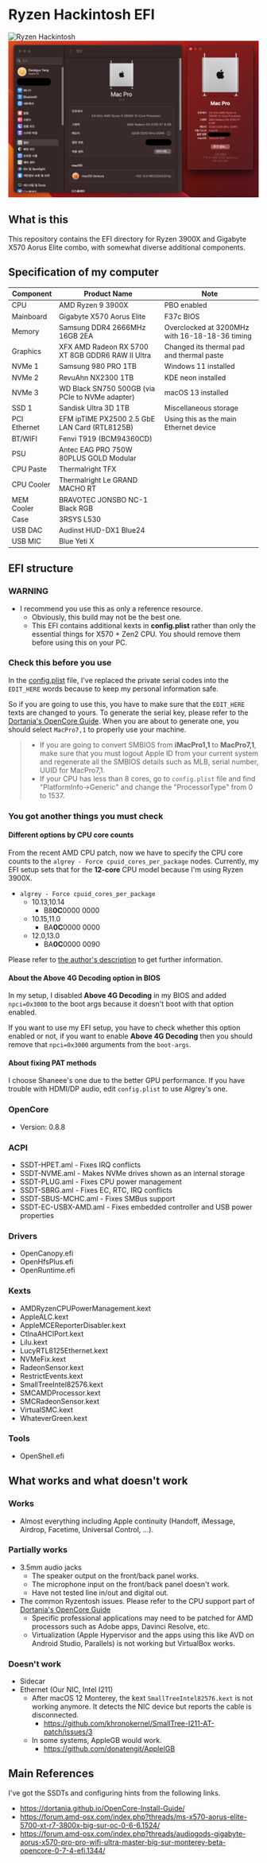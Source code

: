 # Ryzen Hackintosh EFI

![Ryzen Hackintosh](docs/hackintosh_macos_ventura.png)
![Ryzen Hackintosh - About this Mac](docs/about_this_mac.png)

## What is this

This repository contains the EFI directory for Ryzen 3900X and Gigabyte X570 Aorus Elite combo, with somewhat diverse additional components.

## Specification of my computer

| Component    | Product Name                                     | Note                                           |
|--------------|--------------------------------------------------|------------------------------------------------|
| CPU          | AMD Ryzen 9 3900X                                | PBO enabled                                    |
| Mainboard    | Gigabyte X570 Aorus Elite                        | F37c BIOS                                      |
| Memory       | Samsung DDR4 2666MHz 16GB 2EA                    | Overclocked at 3200MHz with 16-18-18-36 timing |
| Graphics     | XFX AMD Radeon RX 5700 XT 8GB GDDR6 RAW II Ultra | Changed its thermal pad and thermal paste      |
| NVMe 1       | Samsung 980 PRO 1TB                              | Windows 11 installed                           |
| NVMe 2       | RevuAhn NX2300 1TB                               | KDE neon installed                             |
| NVMe 3       | WD Black SN750 500GB (via PCIe to NVMe adapter)  | macOS 13 installed                             |
| SSD 1        | Sandisk Ultra 3D 1TB                             | Miscellaneous storage                          |
| PCI Ethernet | EFM ipTIME PX2500 2.5 GbE LAN Card (RTL8125B)    | Using this as the main Ethernet device         |
| BT/WIFI      | Fenvi T919 (BCM94360CD)                          |                                                |
| PSU          | Antec EAG PRO 750W 80PLUS GOLD Modular           |                                                |
| CPU Paste    | Thermalright TFX                                 |                                                |
| CPU Cooler   | Thermalright Le GRAND MACHO RT                   |                                                |
| MEM Cooler   | BRAVOTEC JONSBO NC-1 Black RGB                   |                                                |
| Case         | 3RSYS L530                                       |                                                |
| USB DAC      | Audinst HUD-DX1 Blue24                           |                                                |
| USB MIC      | Blue Yeti X                                      |                                                |

## EFI structure

### WARNING

- I recommend you use this as only a reference resource.
  - Obviously, this build may not be the best one.
  - This EFI contains additional kexts in **config.plist** rather than only the essential things for X570 + Zen2 CPU. You should remove them before using this on your PC.

### Check this before you use

In the [config.plist](EFI/OC/config.plist) file, I've replaced the private serial codes into the `EDIT_HERE` words because to keep my personal information safe.

So if you are going to use this, you have to make sure that the `EDIT_HERE` texts are changed to yours. To generate the serial key, please refer to the [Dortania's OpenCore Guide](https://dortania.github.io/OpenCore-Install-Guide/AMD/zen.html#platforminfo). When you are about to generate one, you should select `MacPro7,1` to properly use your machine.

> - If you are going to convert SMBIOS from **iMacPro1,1** to **MacPro7,1**, make sure that you must logout Apple ID from your current system and regenerate all the SMBIOS details such as MLB, serial number, UUID for MacPro7,1.
> - If your CPU has less than 8 cores, go to `config.plist` file and find "PlatformInfo->Generic" and change the "ProcessorType" from 0 to 1537.

### You got another things you must check

#### Different options by CPU core counts

From the recent AMD CPU patch, now we have to specify the CPU core counts to the `algrey - Force cpuid_cores_per_package` nodes. Currently, my EFI setup sets that for the **12-core** CPU model because I'm using Ryzen 3900X.

- `algrey - Force cpuid_cores_per_package`
  - 10.13,10.14
    - B8**0C**0000 0000
  - 10.15,11.0
    - BA**0C**0000 0000
  - 12.0,13.0
    - BA**0C**0000 0090

Please refer to [the author's description](https://github.com/AMD-OSX/AMD_Vanilla#read-me-first) to get further information.

#### About the Above 4G Decoding option in BIOS

In my setup, I disabled **Above 4G Decoding** in my BIOS and added `npci=0x3000` to the boot args because it doesn't boot with that option enabled.

If you want to use my EFI setup, you have to check whether this option enabled or not, if you want to enable **Above 4G Decoding** then you should remove that `npci=0x3000` arguments from the `boot-args`.

#### About fixing PAT methods

I choose Shaneee's one due to the better GPU performance. If you have trouble with HDMI/DP audio, edit `config.plist` to use Algrey's one.

### OpenCore

- Version: 0.8.8

### ACPI

- SSDT-HPET.aml - Fixes IRQ conflicts
- SSDT-NVME.aml - Makes NVMe drives shown as an internal storage
- SSDT-PLUG.aml - Fixes CPU power management
- SSDT-SBRG.aml - Fixes EC, RTC, IRQ conflicts
- SSDT-SBUS-MCHC.aml - Fixes SMBus support
- SSDT-EC-USBX-AMD.aml - Fixes embedded controller and USB power properties

### Drivers

- OpenCanopy.efi
- OpenHfsPlus.efi
- OpenRuntime.efi

### Kexts

- AMDRyzenCPUPowerManagement.kext
- AppleALC.kext
- AppleMCEReporterDisabler.kext
- CtlnaAHCIPort.kext
- Lilu.kext
- LucyRTL8125Ethernet.kext
- NVMeFix.kext
- RadeonSensor.kext
- RestrictEvents.kext
- SmallTreeIntel82576.kext
- SMCAMDProcessor.kext
- SMCRadeonSensor.kext
- VirtualSMC.kext
- WhateverGreen.kext

### Tools

- OpenShell.efi

## What works and what doesn't work

### Works

- Almost everything including Apple continuity (Handoff, iMessage, Airdrop, Facetime, Universal Control, ...).

### Partially works

- 3.5mm audio jacks
  - The speaker output on the front/back panel works.
  - The microphone input on the front/back panel doesn't work.
  - Have not tested line in/out and digital out.
- The common Ryzentosh issues. Please refer to the CPU support part of [Dortania's OpenCore Guide](https://dortania.github.io/OpenCore-Install-Guide/macos-limits.html#cpu-support)
  - Specific professional applications may need to be patched for AMD processors such as Adobe apps, Davinci Resolve, etc.
  - Virtualization (Apple Hypervisor and the apps using this like AVD on Android Studio, Parallels) is not working but VirtualBox works.

### Doesn't work

- Sidecar
- Ethernet (Our NIC, Intel I211)
  - After macOS 12 Monterey, the kext `SmallTreeIntel82576.kext` is not working anymore. It detects the NIC device but reports the cable is disconnected.
    - <https://github.com/khronokernel/SmallTree-I211-AT-patch/issues/3>
  - In some systems, AppleGB would work.
    - <https://github.com/donatengit/AppleIGB>

## Main References

I've got the SSDTs and configuring hints from the following links.

- <https://dortania.github.io/OpenCore-Install-Guide/>
- <https://forum.amd-osx.com/index.php?threads/ms-x570-aorus-elite-5700-xt-r7-3800x-big-sur-oc-0-6-6.1524/>
- <https://forum.amd-osx.com/index.php?threads/audiogods-gigabyte-aorus-x570-pro-pro-wifi-ultra-master-big-sur-monterey-beta-opencore-0-7-4-efi.1344/>
